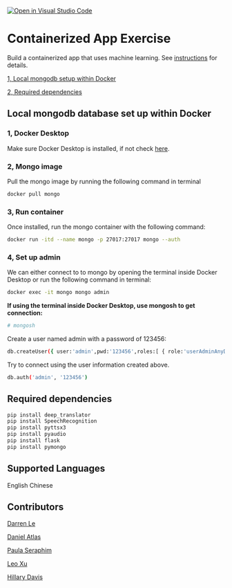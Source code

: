 [![Open in Visual Studio Code](https://classroom.github.com/assets/open-in-vscode-c66648af7eb3fe8bc4f294546bfd86ef473780cde1dea487d3c4ff354943c9ae.svg)](https://classroom.github.com/online_ide?assignment_repo_id=9335331&assignment_repo_type=AssignmentRepo)

# Containerized App Exercise

Build a containerized app that uses machine learning. See [instructions](./instructions.md) for details.

[1, Local mongodb setup within Docker](#local-mongodb-database-set-up-within-docker)

[2, Required dependencies](#required-dependencies)

## Local mongodb database set up within Docker

### 1, Docker Desktop

Make sure Docker Desktop is installed, if not check [here](https://www.docker.com/products/docker-desktop/).

### 2, Mongo image

Pull the mongo image by running the following command in terminal

```bash
docker pull mongo
```

### 3, Run container

Once installed, run the mongo container with the following command:

```bash
docker run -itd --name mongo -p 27017:27017 mongo --auth
```

### 4, Set up admin

We can either connect to to mongo by opening the terminal inside Docker Desktop or run the following command in terminal:

```bash
docker exec -it mongo mongo admin
```

**If using the terminal inside Docker Desktop, use mongosh to get connection:**

```bash
# mongosh
```

Create a user named admin with a password of 123456:

```bash
db.createUser({ user:'admin',pwd:'123456',roles:[ { role:'userAdminAnyDatabase', db: 'admin'},"readWriteAnyDatabase"]});
```

Try to connect using the user information created above.

```bash
db.auth('admin', '123456')
```

## Required dependencies

```python
pip install deep_translator
pip install SpeechRecognition
pip install pyttsx3
pip install pyaudio
pip install flask
pip install pymongo
```
## Supported Languages
English
Chinese
## Contributors

[Darren Le](https://github.com/DarrenLe20)

[Daniel Atlas](https://github.com/Spectraorder)

[Paula Seraphim](https://github.com/paulasera)

[Leo Xu](https://github.com/leo6016)

[Hillary Davis](https://github.com/hillarydavis1)
